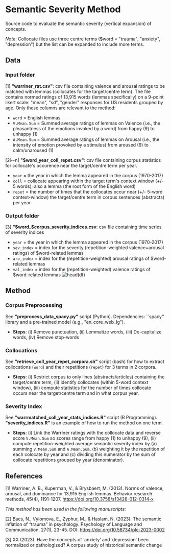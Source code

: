 # Semantic Severity Method
Source code to evaluate the semantic severity (vertical expansion) of concepts. 

*Note*: Collocate files use three centre terms ($word = "trauma", "anxiety", "depression") but the list can be expanded to include more terms. 

## Data

### Input folder

[1] **"warriner_rat.csv"**: csv file containing valence and arousal ratings to be matched with lemmas (collocates for the target/centre term). The file contains normed ratings of 13,915 words (lemmas specifically) on a 9-point likert scale: "mean", "sd", "gender" responses for US residents grouped by age. Only these columns are relevant to the method:
- `word` = English lemmas
- `V.Mean.Sum` = Summed average ratings of lemmas on Valence (i.e., the pleasantness of the emotions invoked by a word) from happy (9) to unhappy (1) 
- `A.Mean.Sum` = Summed average ratings of lemmas on Arousal (i.e., the intensity of emotion provoked by a stimulus) from aroused (9) to calm/unaroused (1) 

[2i--n] **"$word_year_coll_repet.csv"**: csv file containing corpus statistics for collocate's occurence near the target/centre term per year. 
- `year` = the year in which the lemma appeared in the corpus (1970-2017)
- `coll` = collocate appearing within the target term's context window (+/- 5 words); also a lemma (the root form of the English word)
- `repet` = the number of times that the collocates occur near (+/- 5-word context-window) the target/centre term in corpus sentences (abstracts) per year

### Output folder

[3] **"$word_$corpus_severity_indices.csv**: csv file containing time series of severity indices
- `year` = the year in which the lemma appeared in the corpus (1970-2017)
- `sev_index` = index for the severity (repetition-weighted valence+arousal ratings) of $word-related lemmas
- `aro_index` = index for the (repetition-weighted) arousal ratings of $word-related lemmas
- `val_index` = index for the (repetition-weighted) valence ratings of $word-related lemmas
![head(df)](https://user-images.githubusercontent.com/58921702/174312003-82dc3a7b-8780-4a5c-9fec-d4743163d2c3.PNG)

## Method

### Corpus Preprocessing
See **"preprocess_data_spacy.py"** script (Python). Dependencies: ``spacy'' library and a pre-trained model (e.g., "en_core_web_lg"). 
- **Steps**: (i) Remove punctuation, (ii) Lemmatize words, (iii) De-capitalize words, (iv) Remove stop-words

### Collocations
See **"retrieve_coll_year_repet_corpora.sh"** script (bash) for how to extract collocations (`word`) and their repetitions (`repet`) for 3 terms in 2 corpora.
- **Steps**: (i) Restrict corpus to only lines (abstracts/articles) containing the target/centre term, (ii) identify collocates (within 5-word context window), (iii) compute statistics for the number of times collocate occurs near the target/centre term and in what corpus year.

### Severity Index
See **"warrmatched_coll_year_stats_indices.R"** script (R Programming). **"severity_indices.R"** is an example of how to run the method on one term.
- **Steps**: (i) Link the Warriner ratings with the collocate data and reverse score `V.Mean.Sum` so scores range from happy (1) to unhappy (9), (ii) compute repetition-weighted average semantic severity index by (a) summing `V.Mean.Sum` and `A.Mean.Sum`, (b) weighting it by the repetition of each colocate by year and (c) dividing this numerator by the sum of collocate repetitions grouped by year (denominator).

## References

[1] Warriner, A. B., Kuperman, V., & Brysbaert, M. (2013). Norms of valence, arousal, and dominance for 13,915 English lemmas. Behavior research methods, 45(4), 1191-1207. https://doi.org/10.3758/s13428-012-0314-x

*This method has been used in the following manuscripts:* 

[2] Baes, N., Vylomova, E., Zyphur, M., & Haslam, N. (2023). The semantic inflation of “trauma” in psychology. Psychology of Language and Communication, 27(1), 23-45. DOI: https://doi.org/10.58734/plc-2023-0002

[3] XX (2023). Have the concepts of ‘anxiety’ and ‘depression’ been normalized or pathologized? A corpus study of historical semantic change
